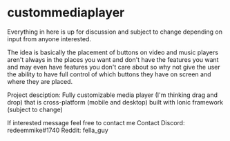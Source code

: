 # custommediaplayer
Everything in here is up for discussion and subject to change depending on input from anyone interested.

The idea is basically the placement of buttons on video and music players aren't always in the places you want and don't have the features you want and may even have features you don't care about so why not give the user the ability to have full control of which buttons they have on screen and where they are placed.

Project desciption: Fully customizable media player (I'm thinking drag and drop) that is cross-platform (mobile and desktop) built with Ionic framework (subject to change)

If interested message feel free to contact me
Contact
Discord: redeemmike#1740
Reddit: fella_guy
